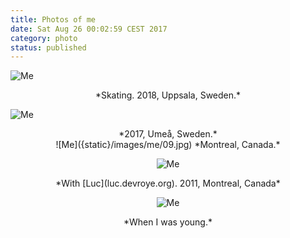 ```yaml
---
title: Photos of me
date: Sat Aug 26 00:02:59 CEST 2017
category: photo
status: published
---
```


![Me]({static}/images/me/12.jpg)
<center>
*Skating. 2018, Uppsala, Sweden.*
</center>
<!-- END_SUMMARY -->

![Me]({static}/images/me/11.jpg)
<center>
*2017, Umeå, Sweden.*
</center>

<center>
![Me]({static}/images/me/09.jpg)
*Montreal, Canada.*

![Me]({static}/images/me/01.jpg)
<center>
*With [Luc](luc.devroye.org). 2011, Montreal, Canada*
</center>

![Me]({static}/images/me/00.jpg)
<center>
*When I was young.*
</center>

